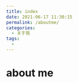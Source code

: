 ```yaml
---
title: index
date: 2021-06-17 11:30:15
permalink: /aboutme/
categories:
  - 关于我
tags:
  - 
---
```

# about me
